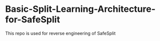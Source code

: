 # Basic-Split-Learning-Architecture-for-SafeSplit
This repo is used for reverse engineering of SafeSplit
